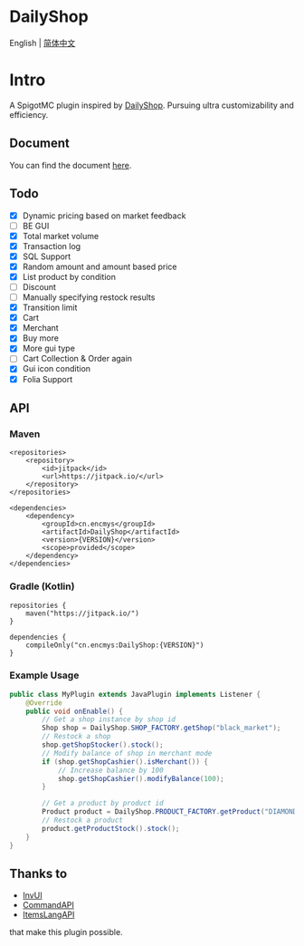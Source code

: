 # DailyShop

English | [简体中文](README_ZH_CN.md)

# Intro

A SpigotMC plugin inspired by [DailyShop](https://github.com/divios/DailyShop). Pursuing ultra customizability and efficiency.

## Document

You can find the document [here](https://docs.encmys.cn/s/ykdz-plugin-docs).

## Todo

- [x] Dynamic pricing based on market feedback
- [ ] BE GUI
- [x] Total market volume
- [x] Transaction log
- [x] SQL Support
- [x] Random amount and amount based price
- [x] List product by condition
- [ ] Discount
- [ ] Manually specifying restock results
- [x] Transition limit
- [x] Cart
- [x] Merchant
- [x] Buy more
- [x] More gui type
- [ ] Cart Collection & Order again
- [x] Gui icon condition
- [x] Folia Support 

## API

### Maven

```
<repositories>
    <repository>
        <id>jitpack</id>
        <url>https://jitpack.io/</url>
    </repository>
</repositories>
```

```
<dependencies>
    <dependency>
        <groupId>cn.encmys</groupId>
        <artifactId>DailyShop</artifactId>
        <version>{VERSION}</version>
        <scope>provided</scope>
    </dependency>
</dependencies>
```

### Gradle (Kotlin)

```
repositories {
    maven("https://jitpack.io/")
}
```

```
dependencies {
    compileOnly("cn.encmys:DailyShop:{VERSION}")
}
```

### Example Usage

```java
public class MyPlugin extends JavaPlugin implements Listener {
    @Override
    public void onEnable() {
        // Get a shop instance by shop id
        Shop shop = DailyShop.SHOP_FACTORY.getShop("black_market");
        // Restock a shop
        shop.getShopStocker().stock();
        // Modify balance of shop in merchant mode
        if (shop.getShopCashier().isMerchant()) {
            // Increase balance by 100
            shop.getShopCashier().modifyBalance(100);
        }

        // Get a product by product id
        Product product = DailyShop.PRODUCT_FACTORY.getProduct("DIAMOND_ORE");
        // Restock a product
        product.getProductStock().stock();
    }
}
```

## Thanks to

- [InvUI](https://github.com/NichtStudioCode/InvUI)
- [CommandAPI](https://github.com/JorelAli/CommandAPI)
- [ItemsLangAPI](https://github.com/Rubix327/ItemsLangAPI)

that make this plugin possible.